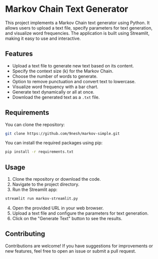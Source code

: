 # Markov Chain Text Generator

This project implements a Markov Chain text generator using Python. It allows users to upload a text file, specify parameters for text generation, and visualize word frequencies. The application is built using Streamlit, making it easy to use and interactive.

## Features

- Upload a text file to generate new text based on its content.
- Specify the context size (k) for the Markov Chain.
- Choose the number of words to generate.
- Option to remove punctuation and convert text to lowercase.
- Visualize word frequency with a bar chart.
- Generate text dynamically or all at once.
- Download the generated text as a `.txt` file.

## Requirements

You can clone the repository:

```bash
git clone https://github.com/9nesh/markov-simple.git
```

You can install the required packages using pip:

```bash
pip install -r requirements.txt
```

## Usage

1. Clone the repository or download the code.
2. Navigate to the project directory.
3. Run the Streamlit app:

```bash
streamlit run markov-streamlit.py
```

4. Open the provided URL in your web browser.
5. Upload a text file and configure the parameters for text generation.
6. Click on the "Generate Text" button to see the results.

## Contributing

Contributions are welcome! If you have suggestions for improvements or new features, feel free to open an issue or submit a pull request.
